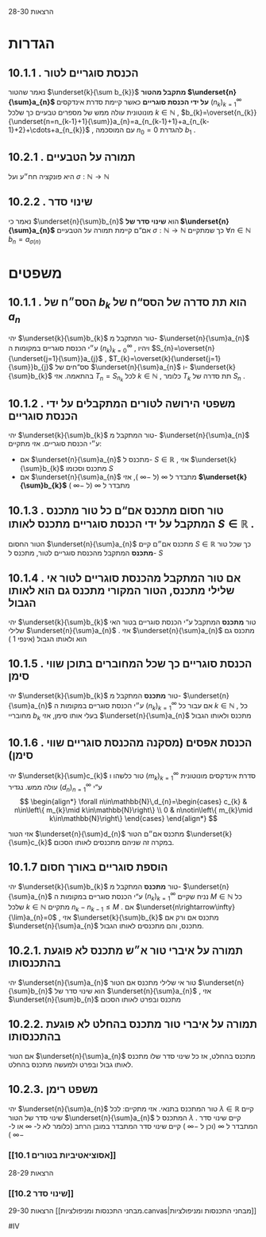 הרצאות 28-30


# הגדרות 
## 10.1.1 . הכנסת סוגריים לטור
 נאמר שהטור $\underset{k}{\sum b_{k}}$ **מתקבל מהטור $\underset{n}{\sum}a_{n}$ על ידי הכנסת סוגריים** כאשר קיימת סדרת אינדקסים $\left(n_{k}\right)_{k=1}^{\infty}$ מונוטונית עולה ממש של מספרים טבעיים כך שלכל $k\in\mathbb{N}$ , $b_{k}=\overset{n_{k}}{\underset{n=n_{k-1}+1}{\sum}}a_{n}=a_{n_{k-1}+1}+a_{n_{k-1}+2}+\cdots+a_{n_{k}}$ , עם המוסכמה $n_{0}=0$ להגדרת $b_{1}$ . 
 
## 10.2.1 . תמורה על הטבעיים 
 היא פונקציה חח״ע ועל $\sigma:\mathbb{N}\rightarrow\mathbb{N}$ 
 
## 10.2.2 . שינוי סדר 
 נאמר כי $\underset{n}{\sum}b_{n}$ הוא **שינוי סדר של $\underset{n}{\sum}a_{n}$** אם“ם קיימת תמורה על הטבעיים $\sigma:\mathbb{N}\rightarrow\mathbb{N}$ כך שמתקיים $\forall n\in\mathbb{N}\,b_{n}=a_{\sigma\left(n\right)}$ 
# משפטים 

## 10.1.1 . הסס״ח של  $b_{k}$ הוא תת סדרה של הסס“ח של $a_{n}$ 
 יהי $\underset{k}{\sum}b_{k}$ טור המתקבל מ- $\underset{n}{\sum}a_{n}$ ע״י הכנסת סוגריים במקומות ה $\left(n_{k}\right)_{k=0}^{\infty}$ , ויהיו $S_{n}=\overset{n}{\underset{j=1}{\sum}}a_{j}$ , $T_{k}=\overset{k}{\underset{j=1}{\sum}}b_{j}$ סס“חים של $\underset{n}{\sum}a_{n}$ ו- $\underset{k}{\sum}b_{k}$ בהתאמה. 
 אזי $T_{n}=S_{n_{k}}$ לכל $k\in\mathbb{N}$ , כלומר $T_{k}$ תת סדרה של $S_{n}$ . 
 
## 10.1.2 . משפטי הירושה לטורים המתקבלים על ידי הכנסת סוגריים 
 יהי $\underset{k}{\sum}b_{k}$ טור המתקבל מ- $\underset{n}{\sum}a_{n}$ ע״י הכנסת סוגריים. אזי מתקיים: 
 * אם $\underset{n}{\sum}a_{n}$ מתכנס ל- $S\in\mathbb{R}$ , אזי $\underset{k}{\sum}b_{k}$ מתכנס וסכומו $S$ 
 * אם $\underset{n}{\sum}a_{n}$ מתבדר ל $\infty$ (ל $-\infty$ ), אזי **$\underset{k}{\sum}b_{k}$** מתבדר ל $\infty$ (ל $-\infty$ )  
 
## 10.1.3 . טור חסום מתכנס אם“ם כל טור מתכנס המתקבל על ידי הכנסת סוגריים מתכנס לאותו $S\in\mathbb{R}$ . 
 הטור החסום $\underset{n}{\sum}a_{n}$ מתכנס אם״ם קיים $S\in\mathbb{R}$ כך שכל טור **מתכנס** המתקבל מהכנסת סוגריים לטור, מתכנס ל- $S$ 
 
## 10.1.4 . אם טור המתקבל מהכנסת סוגריים לטור אי שלילי מתכנס, הטור המקורי מתכנס גם הוא לאותו הגבול 
 יהי $\underset{k}{\sum}b_{k}$ טור **מתכנס** המתקבל ע“י הכנסת סוגריים בטור האי שלילי $\underset{n}{\sum}a_{n}$ . אזי $\underset{n}{\sum}a_{n}$ מתכנס גם הוא ולאותו הגבול (אינפי 1 ) 
 
## 10.1.5 . הכנסת סוגריים כך שכל המחוברים בתוכן שווי סימן 
 יהי $\underset{k}{\sum}b_{k}$ טור **מתכנס** המתקבל מ- $\underset{n}{\sum}a_{n}$ ע״י הכנסת סוגריים במקומות ה $\left(n_{k}\right)_{k=1}^{\infty}$ 
 אם עבור כל $k\in\mathbb{N}$ , כל מחובריי $b_{k}$ בעלי אותו סימן, אזי $\underset{n}{\sum}a_{n}$ מתכנס ולאותו הגבול 
 
## 10.1.6 . הכנסת אפסים (מסקנה מהכנסת סוגריים שווי סימן) 
 יהי $\underset{k}{\sum}c_{k}$ טור כלשהו ו $\left(m_{k}\right)_{k=1}^{\infty}$ סדרת אינדקסים מונוטונית עולה ממש. נגדיר $\left(d_{n}\right)_{n=1}^{\infty}$ ע“י $$
 \begin{align*} \forall n\in\mathbb{N}\,d_{n}=\begin{cases} c_{k} & n\in\left\{ m_{k}\mid k\in\mathbb{N}\right\} \\ 0 & n\notin\left\{ m_{k}\mid k\in\mathbb{N}\right\} \end{cases} \end{align*} $$
 
 אזי הטור $\underset{n}{\sum}d_{n}$ מתכנס אם״ם הטור $\underset{k}{\sum}c_{k}$ 
 במקרה זה שניהם מתכנסים לאותו הסכום. 
 
## 10.1.7 הוספת סוגריים באורך חסום 
 יהי $\underset{k}{\sum}b_{k}$ טור **מתכנס** המתקבל מ- $\underset{n}{\sum}a_{n}$ ע“י הכנסת סוגריים במקומות ה $\left(n_{k}\right)_{k=1}^{\infty}$ 
 נניח שקיים $M\in\mathbb{N}$ כל שלכל $k\in\mathbb{N}$ מתקיים $n_{k}-n_{k-1}\leq M$ . 
 אם $\underset{n\rightarrow\infty}{\lim}a_{n}=0$ , אזי $\underset{k}{\sum}b_{k}$ מתכנס אם ורק אם $\underset{n}{\sum}a_{n}$ מתכנס, והם מתכנסים לאותו הגבול. 

## 10.2.1. תמורה על איברי טור א״ש מתכנס לא פוגעת בהתכנסותו 
 יהי $\underset{n}{\sum}a_{n}$ טור אי שלילי מתכנס 
 אם הטור $\underset{n}{\sum}b_{n}$ הוא שינוי סדר של $\underset{n}{\sum}a_{n}$ , אזי $\underset{n}{\sum}b_{n}$ מתכנס ובפרט לאותו הסכום 
 
## 10.2.2. תמורה על איברי טור מתכנס בהחלט לא פוגעת בהתכנסותו 
 אם הטור  $\underset{n}{\sum}a_{n}$ מתכנס בהחלט, אז כל שינוי סדר שלו מתכנס לאותו גבול ובפרט ולמעשה מתכנס בהחלט. 
 
##  10.2.3. משפט רימן 
 יהי $\underset{n}{\sum}a_{n}$ טור המתכנס בתנאי. אזי מתקיים: 
 לכל $\lambda\in\mathbb{R}$ קיים שינוי סדר של הטור $\underset{n}{\sum}a_{n}$ המתכנס ל $\lambda$ . 
 קיים שינוי סדר המתבדר ל $\infty$ (וכן ל $-\infty$ ) 
 קיים שינוי סדר המתבדר במובן הרחב (כלומר לא ל- $\infty$ או ל- $-\infty$ ) 
### [[10.1 אסוציאטיביות בטורים]]

הרצאות 28-29

### [[10.2 שינוי סדר]]

הרצאות 29-30
[[מבחני התכנסות ומניפולציות.canvas|מבחני התכנסות ומניפולציות]] 

#IV
